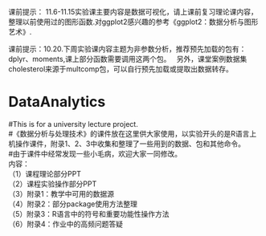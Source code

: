 课前提示：
11.6-11.15实验课主要内容是数据可视化，请上课前复习理论课内容，整理以前使用过的图形函数.对ggplot2感兴趣的参考《ggplot2：数据分析与图形艺术》.

课前提示：10.20.下周实验课内容主题为非参数分析，推荐预先加载的包有：dplyr、moments,课上部分函数需要调用这两个包。  
另外，课堂案例数据集cholesterol来源于multcomp包，可以自行预先加载或提取出数据转存。

# DataAnalytics
#This is for a university lecture project.  
#《数据分析与处理技术》的课件放在这里供大家使用，以实验开头的是R语言上机操作课件，附录1、2、3中收集和整理了一些用到的数据、包和其他命令。  
#由于课件中经常发现一些小毛病，欢迎大家一同修改。    
内容：  
（1）课程理论部分PPT  
（2）课程实验操作部分PPT  
（3）附录1：教学中可用的数据源  
（4）附录2：部分package使用方法整理  
（5）附录3：R语言中的符号和重要功能性操作方法    
（6）附录4：作业中的高频问题答疑
